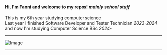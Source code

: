#### Hi, I'm Fanni and welcome to my repos! *mainly school stuff*

This is my 6th year studying computer science <br>
Last year I finished Software Developer and Tester Technician *2023-2024* and now I'm studying Computer Science BSc *2024-*

---

![Image](https://1.bp.blogspot.com/-gusU6K12Cx8/X5di-_6i58I/AAAAAABHl8E/Ycc3YKUHPcA6ziFoghmQRclR31VNZvN0QCLcBGAsYHQ/s370/AS0007417_10.gif)

---
